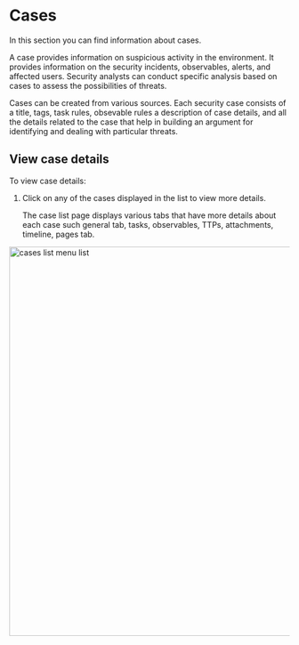 # Cases

In this section you can find information about cases. 

A case provides information on suspicious activity in the environment. It provides information on the security incidents, observables, alerts, and affected users.  Security analysts can conduct specific analysis based on cases to assess the possibilities of threats. 

Cases can be created from various sources. Each security case consists of a title, tags, task rules, obsevable rules a description of case details, and all the details related to the case that help in building an argument for identifying and dealing with particular threats.

## View case details

To view case details: 

1. Click on any of the cases displayed in the list to view more details. 

    The case list page displays various tabs that have more details about each case such general tab, tasks, observables, TTPs, attachments, timeline, pages tab. 

<img src="/thehive/images/user-guides/analyst-corner/cases-description/cases-description-go-to-details-page.png" alt="cases list menu list" width="700" height="700"/>

